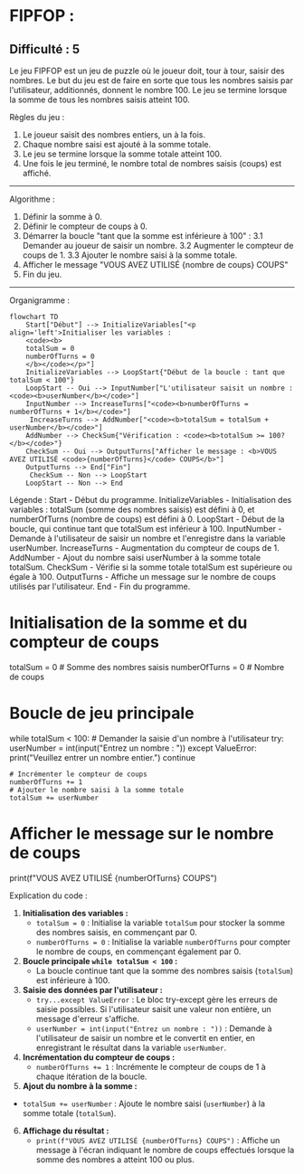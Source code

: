 FIPFOP :
=================
Difficulté : 5
-----------------
Le jeu FIPFOP est un jeu de puzzle où le joueur doit, tour à tour, saisir des nombres.
Le but du jeu est de faire en sorte que tous les nombres saisis par l'utilisateur, additionnés, donnent le nombre 100.
Le jeu se termine lorsque la somme de tous les nombres saisis atteint 100.

Règles du jeu :
1. Le joueur saisit des nombres entiers, un à la fois.
2. Chaque nombre saisi est ajouté à la somme totale.
3. Le jeu se termine lorsque la somme totale atteint 100.
4. Une fois le jeu terminé, le nombre total de nombres saisis (coups) est affiché.
-----------------
Algorithme :
1. Définir la somme à 0.
2. Définir le compteur de coups à 0.
3. Démarrer la boucle "tant que la somme est inférieure à 100" :
    3.1 Demander au joueur de saisir un nombre.
    3.2 Augmenter le compteur de coups de 1.
    3.3 Ajouter le nombre saisi à la somme totale.
4. Afficher le message "VOUS AVEZ UTILISÉ {nombre de coups} COUPS"
5. Fin du jeu.
-----------------
Organigramme :
```mermaid
flowchart TD
    Start["Début"] --> InitializeVariables["<p align='left'>Initialiser les variables :
    <code><b>
    totalSum = 0
    numberOfTurns = 0
    </b></code></p>"]
    InitializeVariables --> LoopStart{"Début de la boucle : tant que totalSum < 100"}
    LoopStart -- Oui --> InputNumber["L'utilisateur saisit un nombre : <code><b>userNumber</b></code>"]
    InputNumber --> IncreaseTurns["<code><b>numberOfTurns = numberOfTurns + 1</b></code>"]
     IncreaseTurns --> AddNumber["<code><b>totalSum = totalSum + userNumber</b></code>"]
    AddNumber --> CheckSum{"Vérification : <code><b>totalSum >= 100?</b></code>"}
    CheckSum -- Oui --> OutputTurns["Afficher le message : <b>VOUS AVEZ UTILISÉ <code>{numberOfTurns}</code> COUPS</b>"]
    OutputTurns --> End["Fin"]
     CheckSum -- Non --> LoopStart
    LoopStart -- Non --> End
```

Légende :
    Start - Début du programme.
    InitializeVariables - Initialisation des variables : totalSum (somme des nombres saisis) est défini à 0, et numberOfTurns (nombre de coups) est défini à 0.
    LoopStart - Début de la boucle, qui continue tant que totalSum est inférieur à 100.
    InputNumber - Demande à l'utilisateur de saisir un nombre et l'enregistre dans la variable userNumber.
    IncreaseTurns - Augmentation du compteur de coups de 1.
    AddNumber - Ajout du nombre saisi userNumber à la somme totale totalSum.
    CheckSum - Vérifie si la somme totale totalSum est supérieure ou égale à 100.
    OutputTurns - Affiche un message sur le nombre de coups utilisés par l'utilisateur.
    End - Fin du programme.



# Initialisation de la somme et du compteur de coups
totalSum = 0 # Somme des nombres saisis
numberOfTurns = 0 # Nombre de coups

# Boucle de jeu principale
while totalSum < 100:
    # Demander la saisie d'un nombre à l'utilisateur
    try:
        userNumber = int(input("Entrez un nombre : "))
    except ValueError:
         print("Veuillez entrer un nombre entier.")
         continue
    
    # Incrémenter le compteur de coups
    numberOfTurns += 1
    # Ajouter le nombre saisi à la somme totale
    totalSum += userNumber

# Afficher le message sur le nombre de coups
print(f"VOUS AVEZ UTILISÉ {numberOfTurns} COUPS")


Explication du code :
1. **Initialisation des variables :**
   - `totalSum = 0` : Initialise la variable `totalSum` pour stocker la somme des nombres saisis, en commençant par 0.
   - `numberOfTurns = 0` : Initialise la variable `numberOfTurns` pour compter le nombre de coups, en commençant également par 0.
2. **Boucle principale `while totalSum < 100` :**
   -  La boucle continue tant que la somme des nombres saisis (`totalSum`) est inférieure à 100.
3. **Saisie des données par l'utilisateur :**
    - `try...except ValueError` : Le bloc try-except gère les erreurs de saisie possibles. Si l'utilisateur saisit une valeur non entière, un message d'erreur s'affiche.
   - `userNumber = int(input("Entrez un nombre : "))` : Demande à l'utilisateur de saisir un nombre et le convertit en entier, en enregistrant le résultat dans la variable `userNumber`.
4. **Incrémentation du compteur de coups :**
   - `numberOfTurns += 1` : Incrémente le compteur de coups de 1 à chaque itération de la boucle.
5.  **Ajout du nombre à la somme :**
   -  `totalSum += userNumber` : Ajoute le nombre saisi (`userNumber`) à la somme totale (`totalSum`).
6.  **Affichage du résultat :**
    - `print(f"VOUS AVEZ UTILISÉ {numberOfTurns} COUPS")` : Affiche un message à l'écran indiquant le nombre de coups effectués lorsque la somme des nombres a atteint 100 ou plus.
